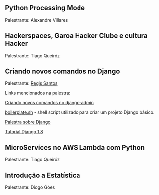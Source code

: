 ## Python Processing Mode

Palestrante: Alexandre Villares

## Hackerspaces, Garoa Hacker Clube e cultura Hacker

Palestrante: Tiago Queiróz

## Criando novos comandos no Django

Palestrante: [Regis Santos](http://grandeportal.github.io/)

Links mencionados na palestra:

[Criando novos comandos no django-admin](http://pythonclub.com.br/criando-novos-comandos-no-django-admin.html)

[boilerplate.sh](https://gist.github.com/rg3915/456426205926004c9076) - shell script utilizado para criar um projeto Django básico.

[Palestra sobre Django](https://github.com/grupy-sp/encontros/blob/master/2015/2015-09-pagar-me.md)

[Tutorial Django 1.8](https://speakerdeck.com/rg3915/tutorial-django-1-dot-8-para-grupy-sp)



## MicroServices no AWS Lambda com Python

Palestrante: Tiago Queiróz

## Introdução a Estatística

Palestrante: Diogo Góes

